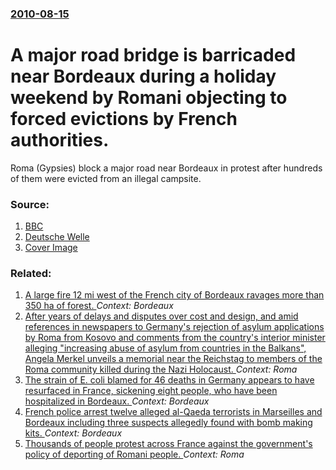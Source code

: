 ### [2010-08-15](/news/2010/08/15/index.md)

# A major road bridge is barricaded near Bordeaux during a holiday weekend by Romani objecting to forced evictions by French authorities. 

Roma (Gypsies) block a major road near Bordeaux in protest after hundreds of them were evicted from an illegal campsite.


### Source:

1. [BBC](http://www.bbc.co.uk/news/world-europe-10982129)
2. [Deutsche Welle](http://www.dw-world.de/dw/article/0,,5911704,00.html?maca=en-rss-en-all-1573-rdf)
2. [Cover Image](http://www.bbc.co.uk/news/special/2015/newsspec_10857/bbc_news_logo.png?cb=1)

### Related:

1. [A large fire 12 mi west of the French city of Bordeaux ravages more than 350 ha of forest. ](/news/2015/07/25/a-large-fire-12-mi-west-of-the-french-city-of-bordeaux-ravages-more-than-350-ha-of-forest.md) _Context: Bordeaux_
2. [After years of delays and disputes over cost and design, and amid references in newspapers to Germany's rejection of asylum applications by Roma from Kosovo and comments from the country's interior minister alleging "increasing abuse of asylum from countries in the Balkans", Angela Merkel unveils a memorial near the Reichstag to members of the Roma community killed during the Nazi Holocaust. ](/news/2012/10/24/after-years-of-delays-and-disputes-over-cost-and-design-and-amid-references-in-newspapers-to-germany-s-rejection-of-asylum-applications-by.md) _Context: Roma_
3. [The strain of E. coli blamed for 46 deaths in Germany appears to have resurfaced in France, sickening eight people, who have been hospitalized in Bordeaux. ](/news/2011/06/26/the-strain-of-e-coli-blamed-for-46-deaths-in-germany-appears-to-have-resurfaced-in-france-sickening-eight-people-who-have-been-hospitaliz.md) _Context: Bordeaux_
4. [French police arrest twelve alleged al-Qaeda terrorists in Marseilles and Bordeaux including three suspects allegedly found with bomb making kits. ](/news/2010/10/5/french-police-arrest-twelve-alleged-al-qaeda-terrorists-in-marseilles-and-bordeaux-including-three-suspects-allegedly-found-with-bomb-making.md) _Context: Bordeaux_
5. [Thousands of people protest across France against the government's policy of deporting of Romani people. ](/news/2010/09/4/thousands-of-people-protest-across-france-against-the-government-s-policy-of-deporting-of-romani-people.md) _Context: Roma_
